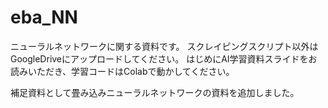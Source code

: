 # eba_NN

ニューラルネットワークに関する資料です。
スクレイピングスクリプト以外はGoogleDriveにアップロードしてください。
はじめにAI学習資料スライドをお読みいただき、学習コードはColabで動かしてください。

補足資料として畳み込みニューラルネットワークの資料を追加しました。
